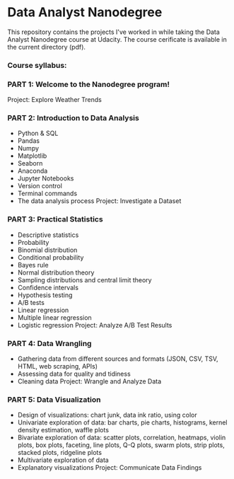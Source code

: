 # Data Analyst Nanodegree

This repository contains the projects I've worked in while taking the Data Analyst Nanodegree course at Udacity. The course cerificate is available in the current directory (pdf).

### Course syllabus:

### PART 1: Welcome to the Nanodegree program!
Project: Explore Weather Trends

### PART 2: Introduction to Data Analysis
- Python & SQL
- Pandas
- Numpy
- Matplotlib
- Seaborn
- Anaconda
- Jupyter Notebooks
- Version control
- Terminal commands
- The data analysis process
Project: Investigate a Dataset

### PART 3: Practical Statistics
- Descriptive statistics
- Probability
- Binomial distribution
- Conditional probability
- Bayes rule
- Normal distribution theory
- Sampling distributions and central limit theory
- Confidence intervals
- Hypothesis testing
- A/B tests
- Linear regression
- Multiple linear regression
- Logistic regression
Project: Analyze A/B Test Results

### PART 4: Data Wrangling
- Gathering data from different sources and formats (JSON, CSV, TSV, HTML, web scraping, APIs)
- Assessing data for quality and tidiness
- Cleaning data
Project: Wrangle and Analyze Data

### PART 5: Data Visualization
- Design of visualizations: chart junk, data ink ratio, using color
- Univariate exploration of data: bar charts, pie charts, histograms, kernel density estimation, waffle plots 
- Bivariate exploration of data: scatter plots, correlation, heatmaps, violin plots, box plots, faceting, line plots, Q-Q plots, swarm plots, strip plots, stacked plots, ridgeline plots  
- Multivariate exploration of data
- Explanatory visualizations
Project: Communicate Data Findings